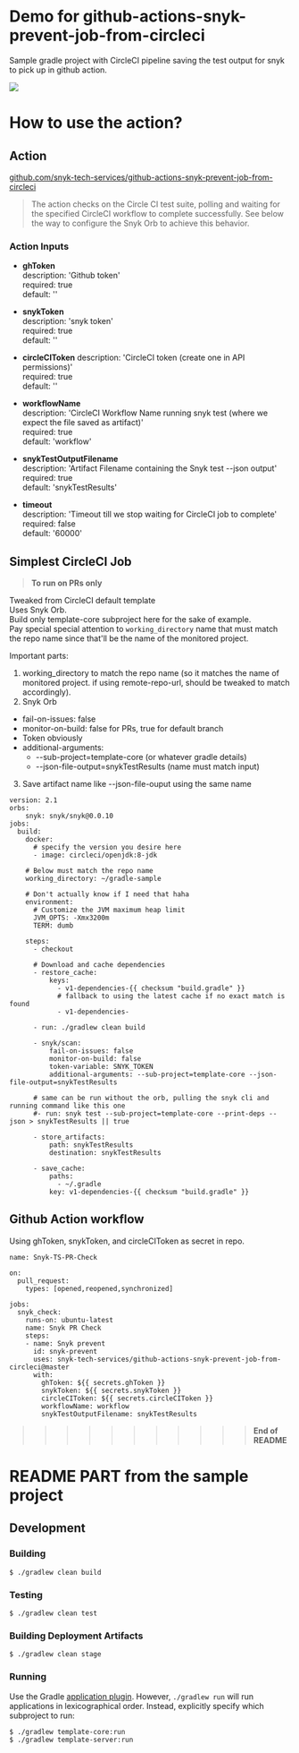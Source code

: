 # Demo for github-actions-snyk-prevent-job-from-circleci

Sample gradle project with CircleCI pipeline saving the test output for snyk to pick up in github action.

![](https://storage.googleapis.com/snyk-technical-services.appspot.com/sample-gradle-gh-action-snyk-prevent-readme.png)

# How to use the action?
## Action
[github.com/snyk-tech-services/github-actions-snyk-prevent-job-from-circleci](https://github.com/snyk-tech-services/github-actions-snyk-prevent-job-from-circleci)

> The action checks on the Circle CI test suite, polling and waiting for the specified CircleCI workflow to complete successfully. See below the way to configure the Snyk Orb to achieve this behavior.

### Action Inputs
- **ghToken**\
  description: 'Github token'\
  required: true\
  default: ''

- **snykToken**\
  description: 'snyk token'\
  required: true\
  default: ''

- **circleCIToken**
  description: 'CircleCI token (create one in API permissions)'\
  required: true\
  default: ''

- **workflowName**\
  description: 'CircleCI Workflow Name running snyk test (where we expect the file saved as artifact)'\
  required: true\
  default: 'workflow'

- **snykTestOutputFilename**\
  description: 'Artifact Filename containing the Snyk test --json output'\
  required: true\
  default: 'snykTestResults'

- **timeout**\
  description: 'Timeout till we stop waiting for CircleCI job to complete'\
  required: false\
  default: '60000'


## Simplest CircleCI Job
> **To run on PRs only**

Tweaked from CircleCI default template\
Uses Snyk Orb.\
Build only template-core subproject here for the sake of example.\
Pay special special attention to `working_directory` name that must match the repo name since that'll be the name of the monitored project.

Important parts:
1. working_directory to match the repo name (so it matches the name of monitored project. if using remote-repo-url, should be tweaked to match accordingly).
2. Snyk Orb
- fail-on-issues: false
- monitor-on-build: false for PRs, true for default branch
- Token obviously
- additional-arguments: 
    * --sub-project=template-core (or whatever gradle details)
    * --json-file-output=snykTestResults (name must match input)
3. Save artifact name like --json-file-ouput using the same name

```
version: 2.1
orbs:
    snyk: snyk/snyk@0.0.10
jobs:
  build:
    docker:
      # specify the version you desire here
      - image: circleci/openjdk:8-jdk

    # Below must match the repo name
    working_directory: ~/gradle-sample

    # Don't actually know if I need that haha
    environment:
      # Customize the JVM maximum heap limit
      JVM_OPTS: -Xmx3200m
      TERM: dumb

    steps:
      - checkout

      # Download and cache dependencies
      - restore_cache:
          keys:
            - v1-dependencies-{{ checksum "build.gradle" }}
            # fallback to using the latest cache if no exact match is found
            - v1-dependencies-

      - run: ./gradlew clean build

      - snyk/scan:
          fail-on-issues: false
          monitor-on-build: false
          token-variable: SNYK_TOKEN
          additional-arguments: --sub-project=template-core --json-file-output=snykTestResults
      
      # same can be run without the orb, pulling the snyk cli and running command like this one
      #- run: snyk test --sub-project=template-core --print-deps --json > snykTestResults || true
      
      - store_artifacts:
          path: snykTestResults
          destination: snykTestResults

      - save_cache:
          paths:
            - ~/.gradle
          key: v1-dependencies-{{ checksum "build.gradle" }}
```

## Github Action workflow
Using ghToken, snykToken, and circleCIToken as secret in repo.
```
name: Snyk-TS-PR-Check

on: 
  pull_request:
    types: [opened,reopened,synchronized]
  
jobs:
  snyk_check:
    runs-on: ubuntu-latest
    name: Snyk PR Check
    steps:
    - name: Snyk prevent
      id: snyk-prevent
      uses: snyk-tech-services/github-actions-snyk-prevent-job-from-circleci@master
      with:
        ghToken: ${{ secrets.ghToken }}
        snykToken: ${{ secrets.snykToken }}
        circleCIToken: ${{ secrets.circleCIToken }}
        workflowName: workflow
        snykTestOutputFilename: snykTestResults
```



>>>>>>>>>>> **End of README**


# README PART from the sample project


## Development

### Building

```
$ ./gradlew clean build
```

### Testing

```
$ ./gradlew clean test
```

### Building Deployment Artifacts

```
$ ./gradlew clean stage
```

### Running

Use the Gradle [application plugin](https://docs.gradle.org/current/userguide/application_plugin.html).
However, `./gradlew run` will run applications in lexicographical order.
Instead, explicitly specify which subproject to run:

```
$ ./gradlew template-core:run
$ ./gradlew template-server:run
```
